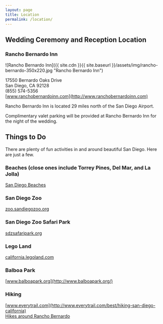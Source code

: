 ```yaml
---
layout: page
title: Location
permalink: /location/
---
```


## Wedding Ceremony and Reception Location

### Rancho Bernardo Inn
![Rancho Bernardo Inn]({{ site.cdn }}{{ site.baseurl }}/assets/img/rancho-bernardo-350x220.jpg "Rancho Bernardo Inn")

17550 Bernardo Oaks Drive  
San Diego, CA 92128  
(855) 574-5356  
[www.ranchobernardoinn.com](http://www.ranchobernardoinn.com)  

Rancho Bernardo Inn is located 29 miles north of the San Diego Airport.  

Complimentary valet parking will be provided at Rancho Bernardo Inn for the night of the wedding.  
  
## Things to Do

There are plenty of fun activities in and around beautiful San Diego. Here are just a few.  

### Beaches (close ones include Torrey Pines, Del Mar, and La Jolla)
[San Diego Beaches](http://www.sandiego.org/what-to-do/beaches.aspx)  

### San Diego Zoo
[zoo.sandiegozoo.org](http://zoo.sandiegozoo.org/)  

### San Diego Zoo Safari Park
[sdzsafaripark.org](http://sdzsafaripark.org/)  

### Lego Land
[california.legoland.com](http://california.legoland.com/)  

### Balboa Park
[www.balboapark.org](http://www.balboapark.org/)  

### Hiking
[www.everytrail.com](http://www.everytrail.com/best/hiking-san-diego-california)  
[Hikes around Rancho Bernardo](http://www.ranchobernardoinn.com/wp-content/uploads/2012/09/RBI-Hiking-Map-2012.pdf)


